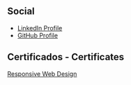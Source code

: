 ## Social
<ul>
  <li><a href="https://www.linkedin.com/in/TfernandezFrancou/" target="_blank">LinkedIn Profile</a></li>
  <li><a href="https://github.com/tfernandezfrancou/" target="_blank">GitHub Profile</a></li>
</ul>

## Certificados - Certificates
<a href="https://www.freecodecamp.org/certification/TfernandezFrancou/responsive-web-design" target="_blank">Responsive Web Design</a>
